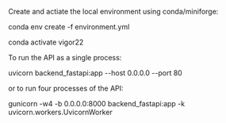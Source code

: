 Create and actiate the local environment using conda/miniforge:

conda env create -f environment.yml

conda activate vigor22

To run the API as a single process:

uvicorn backend_fastapi:app --host 0.0.0.0 --port 80

or to run four processes of the API:

gunicorn -w4 -b 0.0.0.0:8000 backend_fastapi:app -k uvicorn.workers.UvicornWorker

